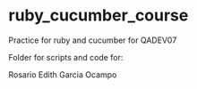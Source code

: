 # ruby_cucumber_course

Practice for ruby and cucumber for QADEV07

Folder for scripts and code for:

Rosario Edith Garcia Ocampo